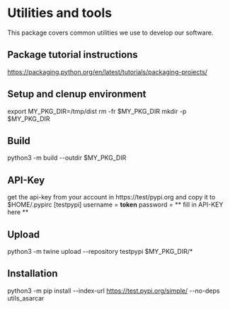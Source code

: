 # Utilities and tools

This package covers common utilities we use to develop our software. 

## Package tutorial instructions
https://packaging.python.org/en/latest/tutorials/packaging-projects/ 

## Setup and clenup environment
export MY_PKG_DIR=/tmp/dist
rm -fr $MY_PKG_DIR 
mkdir -p $MY_PKG_DIR

## Build
python3 -m build --outdir $MY_PKG_DIR

## API-Key
get the api-key from your account in https://test/pypi.org and copy it to $HOME/.pypirc
[testpypi]
  username = __token__
  password = ** fill in API-KEY here **

## Upload
python3 -m twine upload --repository testpypi $MY_PKG_DIR/*

## Installation
python3 -m pip install --index-url https://test.pypi.org/simple/ --no-deps utils_asarcar

